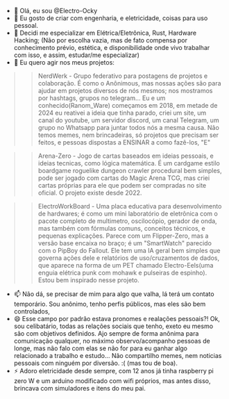 - 👋 Olá, eu sou @Electro-Ocky
- 👀 Eu gosto de criar com engenharia, e eletricidade, coisas para uso pessoal.
- 🌱 Decidi me especializar em Elétrica/Eletrônica, Rust, Hardware Hacking; 
(Não por escolha vazia, mas de fato compensa por conhecimento prévio, estética, e disponibilidade onde vivo trabalhar com isso, e assim, estudar/me especializar)
- 💞️ Eu quero agir nos meus projetos:
> > NerdWerk - Grupo federativo para postagens de projetos e colaboração. É como o Anônimous, mas nossas ações são para ajudar em projetos diversos de nós mesmos; nos mostramos por hashtags, grupos no telegram... Eu e um conhecido(Ranom_Ware) começamos em 2018, em metade de 2024 eu reativei a ideia que tinha parado, criei um site, um canal do youtube, um servidor discord, um canal Telegram, um grupo no Whatsapp para juntar todos nós a mesma causa. Não temos memes, nem brincadeiras, só projetos que precisam ser feitos, e pessoas dispostas a ENSINAR a como fazê-los, "E"

> > Arena-Zero - Jogo de cartas baseados em ideias pessoais, e ideias tecnicas, como lógica matemática. É um cardgame estilo boardgame roguelike dungeon crawler procedural bem simples, pode ser jogado com cartas do Magic Arena TCG, mas criei cartas próprias para ele que podem ser compradas no site oficial. O projeto existe desde 2022.

> > ElectroWorkBoard - Uma placa educativa para desenvolvimento de hardwares; é como um mini laboratório de eletrônica com o pacote completo de multimetro, oscilocópio, gerador de onda, mas também com fórmulas comuns, conceitos técnicos, e pequenas explicações. Parece com um Flipper-Zero, mas a versão base encaixa no braço; é um "SmartWatch" parecido com o PipBoy do Fallout. Ele tem uma IA geral bem simples que governa ações dele e relatórios de uso/cruzamentos de dados, que aparece na forma de um PET chamado Electro-Eels(uma enguia elétrica punk com mohawk e pulseiras de espinho). Estou bem inspirado nesse projeto.  
- 📫 Não dá, se precisar de mim para algo que valha, lá terá um contato temporário. Sou anônimo, tenho perfis públicos, mas eles são bem controlados, 
- 😄 Esse campo por padrão estava pronomes e realações pessoais?! Ok, sou celibatário, todas as relações sociais que tenho, exeto eu mesmo são com objetivos definidos. Ajo sempre de forma anônima para comunicação qualquer, no máximo observo/acompanho pessoas de longe, mas não falo com elas se não for para eu ganhar algo relacionado a trabalho e estudo... Não compartilho memes, nem noticias pessoais com ninguém por diversão. :( (mas tou de boa).
- ⚡ Adoro eletricidade desde sempre, com 12 anos já tinha raspberry pi zero W e um arduino modificado com wifi próprios, mas antes disso, brincava com simuladores e itens do meu pai. 

<!---
Electro-Ocky/Electro-Ocky is a ✨ special ✨ repository because its `README.md` (this file) appears on your GitHub profile.
You can click the Preview link to take a look at your changes.
--->
